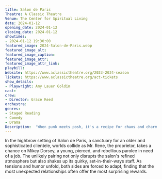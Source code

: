 ```yaml
---
title: Salon de Paris
Theatre: A Classic Theatre
Venue: The Center for Spiritual Living
date: 2024-01-12
opening_date: 2024-01-12
closing_date: 2024-01-12
showtimes:
- 2024-01-12 19:30:00
featured_image: 2024-Salon-de-Paris.webp
featured_image_alt: 
featured_image_caption: 
featured_image_attr: 
featured_image_attr_link: 
playbill:
Website: https://www.aclassictheatre.org/2023-2024-season
Tickets: https://www.aclassictheatre.org/act-tickets
show_details: 
- Playwright: Amy Lauer Goldin
cast:
crew:
- Director: Grace Reed
orchestra:
genres: 
- Staged Reading
- Comedy
- Drama
Description:  "When punk meets posh, it's a recipe for chaos and charm in Salon de Paris."
---
```

In the highbrow setting of Salon de Paris, a sanctuary for an older and sophisticated clientele, worlds collide as Mr. Rene, the proprietor, takes a chance on Mikey Dorsey, a young, pierced, and rebellious parolee in need of a job. The unlikely pairing not only disrupts the salon's refined atmosphere but also shakes up its quirky, set-in-their-ways staff. As tensions and humor unfold, both sides are forced to adapt, finding that the most unexpected relationships often offer the most surprising rewards.